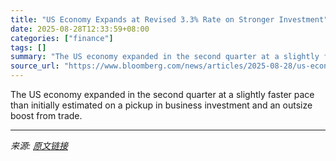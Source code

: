 ```yaml
---
title: "US Economy Expands at Revised 3.3% Rate on Stronger Investment"
date: 2025-08-28T12:33:59+08:00
categories: ["finance"]
tags: []
summary: "The US economy expanded in the second quarter at a slightly faster pace than initially estimated on a pickup in business investment and an outsize boost from trade."
source_url: "https://www.bloomberg.com/news/articles/2025-08-28/us-economy-expands-at-revised-3-3-rate-as-investment-improved"
---
```


The US economy expanded in the second quarter at a slightly faster pace than initially estimated on a pickup in business investment and an outsize boost from trade.

---

*来源: [原文链接](https://www.bloomberg.com/news/articles/2025-08-28/us-economy-expands-at-revised-3-3-rate-as-investment-improved)*
